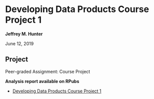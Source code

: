 # Developing Data Products Course Project 1

**Jeffrey M. Hunter**

June 12, 2019

## Project

Peer-graded Assignment: Course Project

**Analysis report available on RPubs**

* <a href="http://rpubs.com/OracleJavaNet/504520">Developing Data Products Course Project 1</a>
